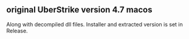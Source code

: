 ## original UberStrike version 4.7 macos

Along with decompiled dll files. Installer and extracted version is set in Release.
